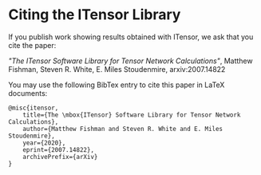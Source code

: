 # Citing the ITensor Library

If you publish work showing results obtained with ITensor, we ask
that you cite the paper:

<i>"The ITensor Software Library for Tensor Network Calculations"</i>,
Matthew Fishman, Steven R. White, E. Miles Stoudenmire, arxiv:2007.14822

You may use the following BibTex entry to cite this paper in LaTeX documents:

```
@misc{itensor,
    title={The \mbox{ITensor} Software Library for Tensor Network Calculations},
    author={Matthew Fishman and Steven R. White and E. Miles Stoudenmire},
    year={2020},
    eprint={2007.14822},
    archivePrefix={arXiv}
}
```

